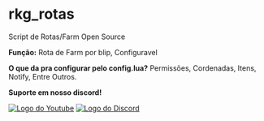 # rkg_rotas

Script de Rotas/Farm Open Source

**Função:** Rota de Farm por blip, Configuravel

**O que da pra configurar pelo config.lua?**
Permissões, Cordenadas, Itens, Notify, Entre Outros.

**Suporte em nosso discord!**

<a href="https://youtu.be/6-ys75FN2AE"><img  alt="Logo do Youtube" src="https://img.shields.io/badge/YouTube-FF0000?style=for-the-badge&logo=youtube&logoColor=white"></a>
<a href="https://dsc.gg/rkgstore"><img  alt="Logo do Discord" src="https://img.shields.io/badge/Discord-7289DA?style=for-the-badge&logo=discord&logoColor=white"></a>
